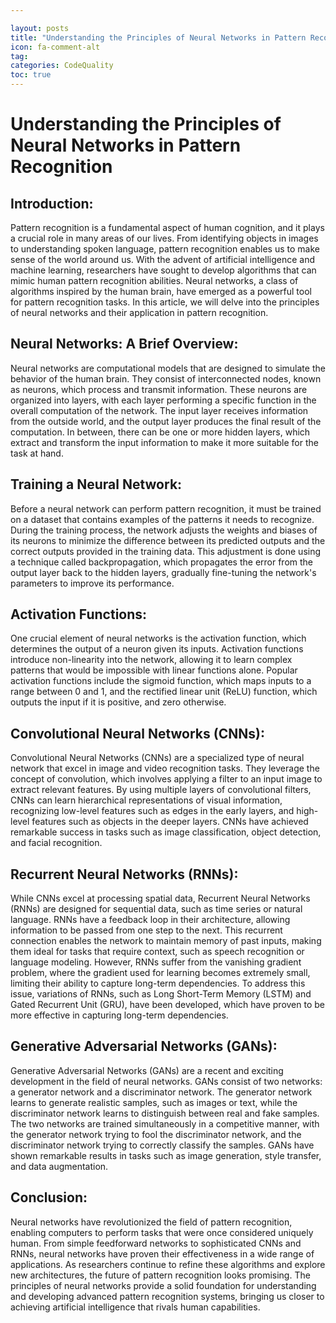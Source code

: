 ```yaml
---

layout: posts
title: "Understanding the Principles of Neural Networks in Pattern Recognition"
icon: fa-comment-alt
tag:      
categories: CodeQuality
toc: true
---
```




# Understanding the Principles of Neural Networks in Pattern Recognition

## Introduction:

Pattern recognition is a fundamental aspect of human cognition, and it plays a crucial role in many areas of our lives. From identifying objects in images to understanding spoken language, pattern recognition enables us to make sense of the world around us. With the advent of artificial intelligence and machine learning, researchers have sought to develop algorithms that can mimic human pattern recognition abilities. Neural networks, a class of algorithms inspired by the human brain, have emerged as a powerful tool for pattern recognition tasks. In this article, we will delve into the principles of neural networks and their application in pattern recognition.

## Neural Networks: A Brief Overview:

Neural networks are computational models that are designed to simulate the behavior of the human brain. They consist of interconnected nodes, known as neurons, which process and transmit information. These neurons are organized into layers, with each layer performing a specific function in the overall computation of the network. The input layer receives information from the outside world, and the output layer produces the final result of the computation. In between, there can be one or more hidden layers, which extract and transform the input information to make it more suitable for the task at hand.

## Training a Neural Network:

Before a neural network can perform pattern recognition, it must be trained on a dataset that contains examples of the patterns it needs to recognize. During the training process, the network adjusts the weights and biases of its neurons to minimize the difference between its predicted outputs and the correct outputs provided in the training data. This adjustment is done using a technique called backpropagation, which propagates the error from the output layer back to the hidden layers, gradually fine-tuning the network's parameters to improve its performance.

## Activation Functions:

One crucial element of neural networks is the activation function, which determines the output of a neuron given its inputs. Activation functions introduce non-linearity into the network, allowing it to learn complex patterns that would be impossible with linear functions alone. Popular activation functions include the sigmoid function, which maps inputs to a range between 0 and 1, and the rectified linear unit (ReLU) function, which outputs the input if it is positive, and zero otherwise.

## Convolutional Neural Networks (CNNs):

Convolutional Neural Networks (CNNs) are a specialized type of neural network that excel in image and video recognition tasks. They leverage the concept of convolution, which involves applying a filter to an input image to extract relevant features. By using multiple layers of convolutional filters, CNNs can learn hierarchical representations of visual information, recognizing low-level features such as edges in the early layers, and high-level features such as objects in the deeper layers. CNNs have achieved remarkable success in tasks such as image classification, object detection, and facial recognition.

## Recurrent Neural Networks (RNNs):

While CNNs excel at processing spatial data, Recurrent Neural Networks (RNNs) are designed for sequential data, such as time series or natural language. RNNs have a feedback loop in their architecture, allowing information to be passed from one step to the next. This recurrent connection enables the network to maintain memory of past inputs, making them ideal for tasks that require context, such as speech recognition or language modeling. However, RNNs suffer from the vanishing gradient problem, where the gradient used for learning becomes extremely small, limiting their ability to capture long-term dependencies. To address this issue, variations of RNNs, such as Long Short-Term Memory (LSTM) and Gated Recurrent Unit (GRU), have been developed, which have proven to be more effective in capturing long-term dependencies.

## Generative Adversarial Networks (GANs):

Generative Adversarial Networks (GANs) are a recent and exciting development in the field of neural networks. GANs consist of two networks: a generator network and a discriminator network. The generator network learns to generate realistic samples, such as images or text, while the discriminator network learns to distinguish between real and fake samples. The two networks are trained simultaneously in a competitive manner, with the generator network trying to fool the discriminator network, and the discriminator network trying to correctly classify the samples. GANs have shown remarkable results in tasks such as image generation, style transfer, and data augmentation.

## Conclusion:

Neural networks have revolutionized the field of pattern recognition, enabling computers to perform tasks that were once considered uniquely human. From simple feedforward networks to sophisticated CNNs and RNNs, neural networks have proven their effectiveness in a wide range of applications. As researchers continue to refine these algorithms and explore new architectures, the future of pattern recognition looks promising. The principles of neural networks provide a solid foundation for understanding and developing advanced pattern recognition systems, bringing us closer to achieving artificial intelligence that rivals human capabilities.